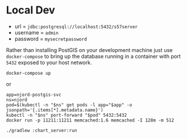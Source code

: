 # Local Dev
* url = `jdbc:postgresql://localhost:5432/s57server`
* username = `admin`
* password = `mysecretpassword`


Rather than installing PostGIS on your development machine just use `docker-compose` to bring up the database running 
in a container with port `5432` exposed to your host network.
```shell
docker-compose up
```
or

```shell
app=njord-postgis-svc
ns=njord
pod=$(kubectl -n "$ns" get pods -l app="$app" -o jsonpath='{.items[*].metadata.name}')
kubectl -n "$ns" port-forward "$pod" 5432:5432
docker run -p 11211:11211 memcached:1.6 memcached -I 128m -m 512
```

```shell
./gradlew :chart_server:run
```

